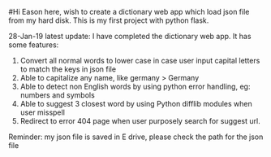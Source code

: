 #Hi Eason here, wish to create a dictionary web app which load json file from my hard disk. This is my first project with python flask.

28-Jan-19 latest update: I have completed the dictionary web app. It has some features:
1) Convert all normal words to lower case in case user input capital letters to match the keys in json file
2) Able to capitalize any name, like germany > Germany
3) Able to detect non English words by using python error handling, eg: numbers and symbols
4) Able to suggest 3 closest word by using Python difflib modules when user misspell
5) Redirect to error 404 page when user purposely search for suggest url.

Reminder: my json file is saved in E drive, please check the path for the json file
